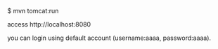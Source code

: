 $ mvn tomcat:run

access http://localhost:8080

you can login using default account (username:aaaa, password:aaaa).
